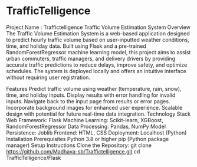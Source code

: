 # TrafficTelligence
Project Name : Traffictelligence
Traffic Volume Estimation System
Overview
The Traffic Volume Estimation System is a web-based application designed to predict hourly traffic volume based on user-inputted weather conditions, time, and holiday data. Built using Flask and a pre-trained RandomForestRegressor machine learning model, this project aims to assist urban commuters, traffic managers, and delivery drivers by providing accurate traffic predictions to reduce delays, improve safety, and optimize schedules. The system is deployed locally and offers an intuitive interface without requiring user registration.

Features
Predict traffic volume using weather (temperature, rain, snow), time, and holiday inputs.
Display results with error handling for invalid inputs.
Navigate back to the input page from results or error pages.
Incorporate background images for enhanced user experience.
Scalable design with potential for future real-time data integration.
Technology Stack
Web Framework: Flask
Machine Learning: Scikit-learn, XGBoost, RandomForestRegressor
Data Processing: Pandas, NumPy
Model Persistence: Joblib
Frontend: HTML, CSS
Deployment: Localhost (Python)
Installation
Prerequisites
Python 3.8 or higher
pip (Python package manager)
Setup Instructions
Clone the Repository:
    git clone https://github.com/Madhava-sb/Traffictelligence.git
    cd TrafficTelligence/Flask
